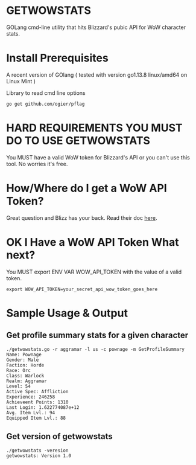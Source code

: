 # GETWOWSTATS
GOLang cmd-line utility that hits Blizzard's pubic API for WoW character stats.

# Install Prerequisites
A recent version of GOlang ( tested with version go1.13.8 linux/amd64 on Linux Mint )

Library to read cmd line options
```
go get github.com/ogier/pflag
```

# HARD REQUIREMENTS YOU MUST DO TO USE GETWOWSTATS
You MUST have a valid WoW token for Blizzard's API or you can't use this tool. No worries it's free.

# How/Where do I get a WoW API Token?
Great question and Blizz has your back. Read their doc [here](https://develop.battle.net/documentation/guides/getting-started).

# OK I Have a WoW API Token What next?
You MUST export ENV VAR WOW_API_TOKEN with the value of a valid token.
```
export WOW_API_TOKEN=your_secret_api_wow_token_goes_here
```

# Sample Usage & Output

## Get profile summary stats for a given character
```
./getwowstats.go -r aggramar -l us -c pownage -m GetProfileSummary
Name: Pownage
Gender: Male
Faction: Horde
Race: Orc
Class: Warlock
Realm: Aggramar
Level: 54
Active Spec: Affliction
Experience: 246258
Achieveent Points: 1310
Last Login: 1.622774087e+12
Avg. Item Lvl.: 94
Equipped Item Lvl.: 88
```
## Get version of getwowstats
```
./getwowstats -veresion
getwowstats: Version 1.0
```
